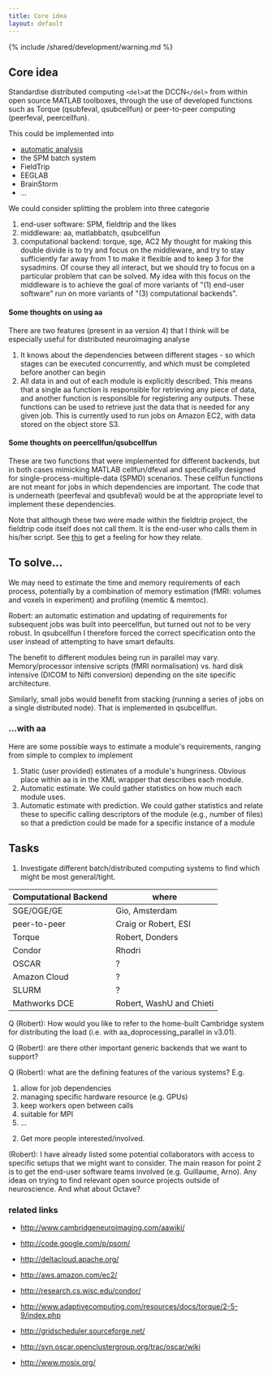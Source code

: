 ```yaml
---
title: Core idea
layout: default
---
```


{% include /shared/development/warning.md %}

## Core idea

Standardise distributed computing `<del>`at the DCCN`</del>` from within open source MATLAB toolboxes, through the use of developed functions such as Torque (qsubfeval, qsubcellfun) or peer-to-peer computing (peerfeval, peercellfun).

This could be implemented into 

*  [automatic analysis](http://cambridgeneuroimaging.com/aawiki/index.php?title=Home) 
*  the SPM batch system
*  FieldTrip
*  EEGLAB
*  BrainStorm
*  ...

We could consider splitting the problem into three categorie
 1.  end-user software: SPM, fieldtrip and the likes
 2.  middleware: aa, matlabbatch, qsubcellfun 
 3.  computational backend: torque, sge, AC2
My thought for making this double divide is to try and focus on the middleware, and try to stay sufficiently far away from 1 to make it flexible and to keep 3 for the sysadmins. Of course they all interact, but we should try to focus on a particular problem that can be solved. My idea with this focus on the middleware is to achieve the goal of more variants of "(1) end-user software" run on more variants of "(3) computational backends".

#### Some thoughts on using aa

There are two features (present in aa version 4) that I think will be especially useful for distributed neuroimaging analyse
 1.  It knows about the dependencies between different stages - so which stages can be executed concurrently, and which must be completed before another can begin
 2.  All data in and out of each module is explicitly described. This means that a single aa function is responsible for retrieving any piece of data, and another function is responsible for registering any outputs. These functions can be used to retrieve just the data that is needed for any given job. This is currently used to run jobs on Amazon EC2, with data stored on the object store S3.

#### Some thoughts on peercellfun/qsubcellfun

These are two functions that were implemented for different backends, but in both cases mimicking MATLAB cellfun/dfeval and specifically designed for single-process-multiple-data (SPMD) scenarios. These cellfun functions are not meant for jobs in which dependencies are important. The code that is underneath (peerfeval and qsubfeval) would be at the appropriate level to implement these dependencies. 

Note that although these two were made within the fieldtrip project, the fieldtrip code itself does not call them. It is the end-user who calls them in his/her script. See [this](/faq/what_are_the_different_approaches_i_can_take_for_distributed_computing) to get a feeling for how they relate.
 
## To solve...

We may need to estimate the time and memory requirements of each process, potentially by a combination of memory estimation (fMRI: volumes and voxels in experiment) and profiling (memtic & memtoc).

Robert: an automatic estimation and updating of requirements for subsequent jobs was built into peercellfun, but turned out not to be very robust. In qsubcellfun I therefore forced the correct specification onto the user instead of attempting to have smart defaults. 

The benefit to different modules being run in parallel may vary. Memory/processor intensive scripts (fMRI normalisation) vs. hard disk intensive (DICOM to Nifti conversion) depending on the site specific architecture.

Similarly, small jobs would benefit from stacking (running a series of jobs on a single distributed node). That is implemented in qsubcellfun.

### ...with aa

Here are some possible ways to estimate a module's requirements, ranging from simple to complex to implement
 1.  Static (user provided) estimates of a module's hungriness.  Obvious place within aa is in the XML wrapper that describes each module.
 2.  Automatic estimate. We could gather statistics on how much each module uses.
 3.  Automatic estimate with prediction. We could gather statistics and relate these to specific calling descriptors of the module (e.g., number of files) so that a prediction could be made for a specific instance of a module 

## Tasks

1) Investigate different batch/distributed computing systems to find which might be most general/tight.

 | Computational Backend | where                    | 
 | --------------------- | -----                    | 
 | SGE/OGE/GE            | Gio, Amsterdam           | 
 | peer-to-peer          | Craig or Robert, ESI     | 
 | Torque                | Robert, Donders          | 
 | Condor                | Rhodri                   | 
 | OSCAR                 | ?                        | 
 | Amazon Cloud          | ?                        | 
 | SLURM                 | ?                        | 
 | Mathworks DCE         | Robert, WashU and Chieti | 

Q (Robert): How would you like to refer to the home-built Cambridge system for distributing the load (i.e. with aa_doprocessing_parallel in v3.01). 

Q (Robert): are there other important generic backends that we want to support?

Q (Robert): what are the defining features of the various systems? E.g. 
 1.  allow for job dependencies 
 2.  managing specific hardware resource (e.g. GPUs)
 3.  keep workers open between calls 
 4.  suitable for MPI
 5.  ...

2) Get more people interested/involved.

(Robert): I have already listed some potential collaborators with access to specific setups that we might want to consider. The main reason for point 2 is to get the end-user software teams involved (e.g. Guillaume, Arno). Any ideas on trying to find relevant open source projects outside of neuroscience. And what about Octave? 

###  related links 

*  http://www.cambridgeneuroimaging.com/aawiki/

*  http://code.google.com/p/psom/

*  http://deltacloud.apache.org/

*  http://aws.amazon.com/ec2/

*  http://research.cs.wisc.edu/condor/

*  http://www.adaptivecomputing.com/resources/docs/torque/2-5-9/index.php

*  http://gridscheduler.sourceforge.net/

*  http://svn.oscar.openclustergroup.org/trac/oscar/wiki

*  http://www.mosix.org/

